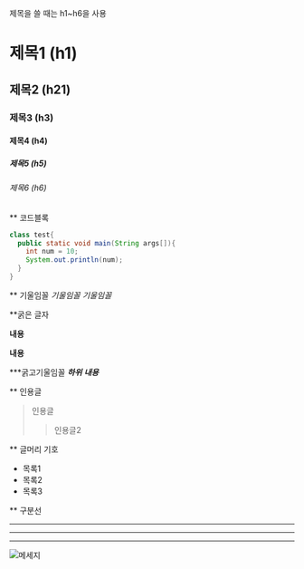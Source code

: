 제목을 쓸 때는 h1~h6을 사용

# 제목1 (h1)
## 제목2 (h21)
### 제목3 (h3)
#### 제목4 (h4)
##### 제목5 (h5)
###### 제목6 (h6)


** 코드블록
```java
class test{
  public static void main(String args[]){
    int num = 10;
    System.out.println(num);
  }
}
```

** 기울임꼴
*기울임꼴*
_기울임꼴_

**굵은 글자

**내용**

__내용__

***굵고기울임꼴
***하위***
___내용___

** 인용글
> 인용글
> > 인용글2

** 글머리 기호

+ 목록1
 + 목록2
  + 목록3

** 구분선
***
---
___

![메세지](이미지명로)
